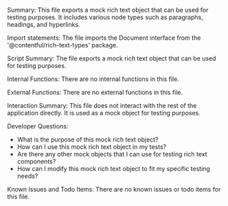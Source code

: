 Summary:
This file exports a mock rich text object that can be used for testing purposes. It includes various node types such as paragraphs, headings, and hyperlinks.

Import statements:
The file imports the Document interface from the '@contentful/rich-text-types' package.

Script Summary:
The file exports a mock rich text object that can be used for testing purposes.

Internal Functions:
There are no internal functions in this file.

External Functions:
There are no external functions in this file.

Interaction Summary:
This file does not interact with the rest of the application directly. It is used as a mock object for testing purposes.

Developer Questions:
- What is the purpose of this mock rich text object?
- How can I use this mock rich text object in my tests?
- Are there any other mock objects that I can use for testing rich text components?
- How can I modify this mock rich text object to fit my specific testing needs? 

Known Issues and Todo Items:
There are no known issues or todo items for this file.